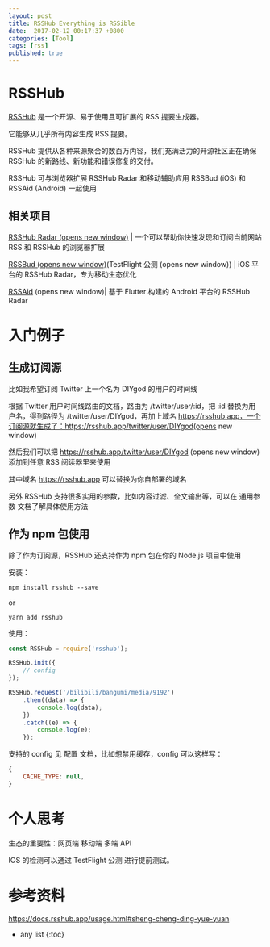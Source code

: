 ```yaml
---
layout: post
title: RSSHub Everything is RSSible
date:  2017-02-12 00:17:37 +0800
categories: [Tool]
tags: [rss]
published: true
---
```


# RSSHub

[RSSHub](https://github.com/DIYgod/RSSHub) 是一个开源、易于使用且可扩展的 RSS 提要生成器。 

它能够从几乎所有内容生成 RSS 提要。

RSSHub 提供从各种来源聚合的数百万内容，我们充满活力的开源社区正在确保 RSSHub 的新路线、新功能和错误修复的交付。

RSSHub 可与浏览器扩展 RSSHub Radar 和移动辅助应用 RSSBud (iOS) 和 RSSAid (Android) 一起使用


## 相关项目

[RSSHub Radar (opens new window)](https://github.com/DIYgod/RSSHub-Radar) | 一个可以帮助你快速发现和订阅当前网站 RSS 和 RSSHub 的浏览器扩展

[RSSBud (opens new window)](https://github.com/Cay-Zhang/RSSBud)(TestFlight 公测 (opens new window)) | iOS 平台的 RSSHub Radar，专为移动生态优化

[RSSAid](https://github.com/LeetaoGoooo/RSSAid) (opens new window)| 基于 Flutter 构建的 Android 平台的 RSSHub Radar


# 入门例子

## 生成订阅源

比如我希望订阅 Twitter 上一个名为 DIYgod 的用户的时间线

根据 Twitter 用户时间线路由的文档，路由为 /twitter/user/:id，把 :id 替换为用户名，得到路径为 /twitter/user/DIYgod，再加上域名 https://rsshub.app，一个订阅源就生成了：https://rsshub.app/twitter/user/DIYgod(opens new window)

然后我们可以把 https://rsshub.app/twitter/user/DIYgod (opens new window)添加到任意 RSS 阅读器里来使用

其中域名 https://rsshub.app 可以替换为你自部署的域名

另外 RSSHub 支持很多实用的参数，比如内容过滤、全文输出等，可以在 通用参数 文档了解具体使用方法

## 作为 npm 包使用

除了作为订阅源，RSSHub 还支持作为 npm 包在你的 Node.js 项目中使用

安装：

```
npm install rsshub --save
```

or

```
yarn add rsshub
```

使用：

```js
const RSSHub = require('rsshub');

RSSHub.init({
    // config
});

RSSHub.request('/bilibili/bangumi/media/9192')
    .then((data) => {
        console.log(data);
    })
    .catch((e) => {
        console.log(e);
    });
```

支持的 config 见 配置 文档，比如想禁用缓存，config 可以这样写：

```js
{
    CACHE_TYPE: null,
}
```

# 个人思考

生态的重要性：网页端 移动端 多端 API

IOS 的检测可以通过 TestFlight 公测 进行提前测试。

# 参考资料

https://docs.rsshub.app/usage.html#sheng-cheng-ding-yue-yuan

* any list
{:toc}

